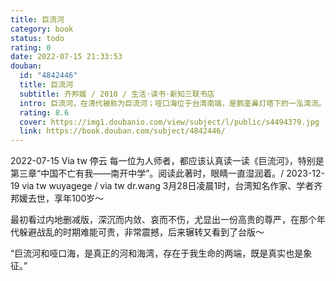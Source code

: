```yaml
---
title: 巨流河
category: book
status: todo
rating: 0
date: 2022-07-15 21:33:53
douban:
  id: "4842446"
  title: 巨流河
  subtitle: 齐邦媛 / 2010 / 生活·读书·新知三联书店
  intro: 巨流河，在清代被称为巨流河；哑口海位于台湾南端，是鹅銮鼻灯塔下的一泓湾流。这本书写的是一个并未远去的时代，关于两代人从巨流河到哑口海的故事。那立志将中国建设成现代化国家的父亲，在牧草中哭泣的母亲，公而忘私的先生；唱着《松花江上》的东北流亡学子，初识文学滋味的南开少女，含泪朗诵雪莱和济慈的朱光潜；那盛开铁石芍药的故乡，那波涛滚滚的巨流河，那暮色山风里、隘口边回头探望的少年张大飞……六十年来，作者读书、教书，写评论文章，却一直念念不忘当年事——郭松龄在东北家乡为厚植国力反抗军阀的兵谏；抗战初起，二十九军浴血守卫华北，牺牲之壮烈；南京大屠杀，国都化为鬼蜮的悲痛；保卫大武汉，民心觉醒，誓做决不投降的中国人之慷慨激昂；夺回台儿庄的激励；一步步攀登跋涉湘桂路、川黔路奔往重庆，绝处逢生的盼望；在四川、在滇缅公路上誓死守土的英勇战士的容颜，坚毅如在眼前；那一张张呼喊同胞、凝聚人心的战报、文告、号外，在作者心中仍墨迹未干……作者给我们讲述了一个埋藏着巨大悲伤的时代，同时也是所有中国人引以为荣的，真正存在过的，最有骨气的中国！
  rating: 8.6
  cover: https://img1.doubanio.com/view/subject/l/public/s4494379.jpg
  link: https://book.douban.com/subject/4842446/
---
```


2022-07-15 Via tw 停云 每一位为人师者，都应该认真读一读《巨流河》，特别是第三章“中国不亡有我——南开中学”。阅读此著时，眼睛一直湿润着。/ 2023-12-19 via tw wuyagege / via tw dr.wang 3月28日凌晨1时，台湾知名作家、学者齐邦媛去世，享年100岁～

最初看过内地删减版，深沉而内敛、哀而不伤，尤显出一份高贵的尊严，在那个年代躲避战乱的时期难能可贵，非常震撼，后来辗转又看到了台版～

“巨流河和哑口海，是真正的河和海湾，存在于我生命的两端，既是真实也是象征。”
